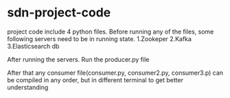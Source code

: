 # sdn-project-code

project code include 4 python files.
Before running any of the files, some following servers need to be in running state.
1.Zookeper
2.Kafka
3.Elasticsearch db

After running the servers.
Run the producer.py file

After that any consumer file(consumer.py, consumer2.py, consumer3.p) can be compiled in any order, but in different terminal to get better understanding
